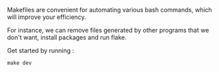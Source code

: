 Makefiles are convenient for automating various bash commands, which will improve your efficiency.

For instance, we can remove files generated by other programs that we don't want, install packages and run flake. 


Get started by running :

```
make dev
```
